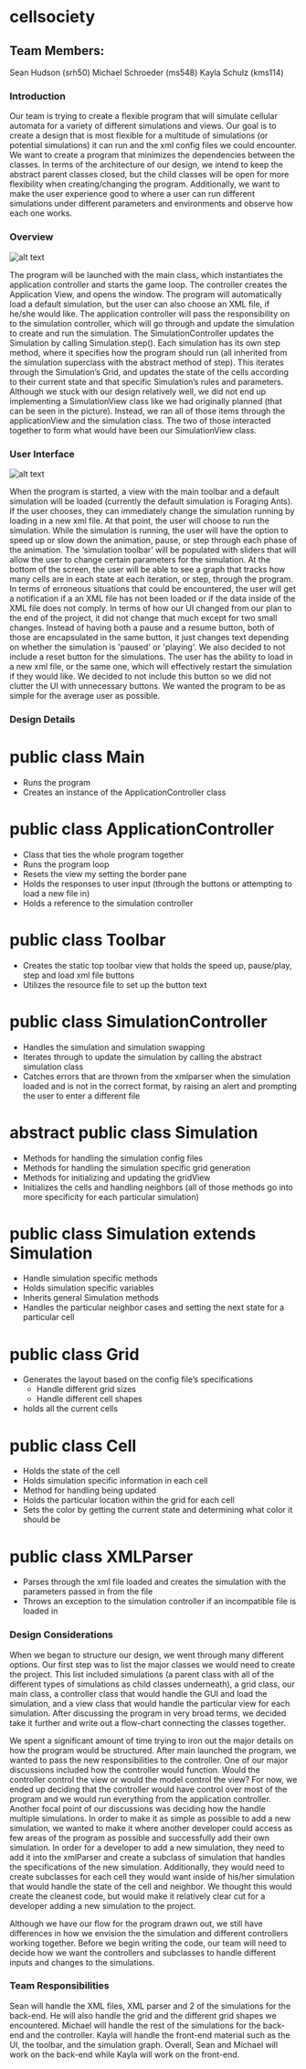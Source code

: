 # cellsociety 

## Team Members:
Sean Hudson (srh50)
Michael Schroeder (ms548)
Kayla Schulz (kms114)

### Introduction
Our team is trying to create a flexible program that will simulate cellular
automata for a variety of different simulations and views. Our goal is to create a design that is most flexible for a multitude of simulations (or potential simulations) it can run and the xml config files we could encounter.  We want to create a program that minimizes the dependencies between the classes. In terms of the architecture of our design, we intend to keep the abstract parent classes closed, but the child classes will be open for more flexibility when creating/changing the program. Additionally, we want to make the user experience good to where a user can run different simulations under different parameters and environments and observe how each one works.

### Overview

![alt text](data/CellSocietyPlan.JPG "Our Cell Society Plan")

The program will be launched with the main class, which instantiates the application controller and starts the game loop. The controller creates the Application View, and opens the window. The program will automatically load a default simulation, but the user can also choose an XML file, if he/she would like. The application controller will pass the responsibility on to the simulation controller, which will go through and update the simulation to create and run the simulation. The SimulationController updates the Simulation by calling Simulation.step(). Each simulation has its own step method, where it specifies how the program should run (all inherited from the simulation superclass with the abstract method of step). This iterates through the Simulation’s Grid, and updates the state of the cells according to their current state and that specific Simulation’s rules and parameters. Although we stuck with our design relatively well, we did not end up implementing a SimulationView class like we had originally planned (that can be seen in the picture). Instead, we ran all of those items through the applicationView and the simulation class. The two of those interacted together to form what would have been our SimulationView class. 

### User Interface

![alt text](data/CellSocietyUI.JPG "Our Cell Society User Interface")

When the program is started, a view with the main toolbar and a default simulation will be loaded (currently the default simulation is Foraging Ants). If the user chooses, they can immediately change the simulation running by loading in a new xml file. At that point, the user will choose to run the simulation. While the simulation is running, the user will have the option to speed up or slow down the animation, pause, or step through each phase of the animation. The ‘simulation toolbar’ will be populated with sliders that will allow the user to change certain parameters for the simulation. At the bottom of the screen, the user will be able to see a graph that tracks how many cells are in each state at each iteration, or step, through the program. In terms of erroneous situations that could be encountered, the user will get a notification if a an XML file has not been loaded or if the data inside of the XML file does not comply. In terms of how our UI changed from our plan to the end of the project, it did not change that much except for two small changes. Instead of having both a pause and a resume button, both of those are encapsulated in the same button, it just changes text depending on whether the simulation is 'paused' or 'playing'. We also decided to not include a reset button for the simulations. The user has the ability to load in a new xml file, or the same one, which will effectively restart the simulation if they would like. We decided to not include this button so we did not clutter the UI with unnecessary buttons. We wanted the program to be as simple for the average user as possible.

### Design Details

# public class Main
* Runs the program
* Creates an instance of the ApplicationController class 

# public class ApplicationController
* Class that ties the whole program together
* Runs the program loop
* Resets the view my setting the border pane
* Holds the responses to user input (through the buttons or attempting to load a new file in)
* Holds a reference to the simulation controller

# public class Toolbar
* Creates the static top toolbar view that holds the speed up, pause/play, step and load xml file buttons
* Utilizes the resource file to set up the button text

# public class SimulationController
* Handles the simulation and simulation swapping
* Iterates through to update the simulation by calling the abstract simulation class 
* Catches errors that are thrown from the xmlparser when the simulation loaded and is not in the correct format, by raising an alert and prompting the user to enter a different file

# abstract public class Simulation
* Methods for handling the simulation config files
* Methods for handling the simulation specific grid generation
* Methods for initializing and updating the gridView
* Initializes the cells and handling neighbors (all of those methods go into more specificity for each particular simulation)

# public class <type>Simulation extends Simulation
* Handle simulation specific methods
* Holds simulation specific variables
* Inherits general Simulation methods
* Handles the particular neighbor cases and setting the next state for a particular cell

# public class Grid
* Generates the layout based on the config file’s specifications
	* Handle different grid sizes
	* Handle different cell shapes
* holds all the current cells

# public class Cell
* Holds the state of the cell
* Holds simulation specific information in each cell
* Method for handling being updated
* Holds the particular location within the grid for each cell
* Sets the color by getting the current state and determining what color it should be

# public class XMLParser
* Parses through the xml file loaded and creates the simulation with the parameters passed in from the file
* Throws an exception to the simulation controller if an incompatible file is loaded in

### Design Considerations

When we began to structure our design, we went through many different options. Our first step was to list the major classes we would need to create the project. This list included simulations (a parent class with all of the different types of simulations as child classes underneath), a grid class, our main class, a controller class that would handle the GUI and load the simulation, and a view class that would handle the particular view for each simulation. After discussing the program in very broad terms, we decided take it further and write out a flow-chart connecting the classes together. 

We spent a significant amount of time trying to iron out the major details on how the program would be structured. After main launched the program, we wanted to pass the new responsibilities to the controller. One of our major discussions included how the controller would function. Would the controller control the view or would the model control the view? For now, we ended up deciding that the controller would have control over most of the program and we would run everything from the application controller.  Another focal point of our discussions was deciding how the handle multiple simulations. In order to make it as simple as possible to add a new simulation, we wanted to make it where another developer could access as few areas of the program as possible and successfully add their own simulation. In order for a developer to add a new simulation, they need to add it into the xmlParser and create a subclass of simulation that handles the specifications of the new simulation. Additionally, they would need to create subclasses for each cell they would want inside of his/her simulation that would handle the state of the cell and neighbor. We thought this would create the cleanest code, but would make it relatively clear cut for a developer adding a new simulation to the project.

Although we have our flow for the program drawn out, we still have differences in how we envision the the simulation and different controllers working together. Before we begin writing the code, our team will need to decide how we want the controllers and subclasses to handle different inputs and changes to the simulations.

### Team Responsibilities

Sean will handle the XML files, XML parser and 2 of the simulations for the back-end. He will also handle the grid and the different grid shapes we encountered. Michael will handle the rest of the simulations for the back-end and the controller. Kayla will handle the front-end material such as the UI, the toolbar, and the simulation graph. Overall, Sean and Michael will work on the back-end while Kayla will work on the front-end.